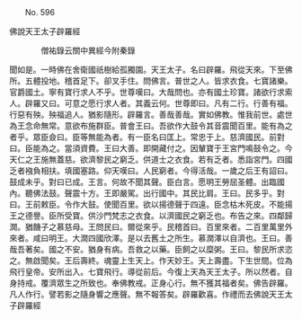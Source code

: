 ﻿　　No. 596

佛說天王太子辟羅經

　　　　僧祐錄云關中異經今附秦錄


聞如是。一時佛在舍衛國祇樹給孤獨園。天王太子。名曰辟羅。飛從天來。下至佛所。五體投地。稽首足下。卻叉手住。問佛言。普世之人。皆求衣食。七寶諸樂。官爵國土。寧有寶行求人不乎。世尊嘆曰。大哉問也。亦有國土珍寶。諸欲行求索人。辟羅又曰。可意之愿行求人者。其義云何。世尊即曰。凡有二行。行善有福。行惡有殃。殃福追人。猶影隨形。辟羅言。善哉善哉。實如佛教。惟我前世。處世為王念命無常。意欲布施群臣。普會王曰。吾欲作大鼓令其音震聞百里。能有為之者乎。眾臣僉曰。臣等無能為者。有一臣名曰匡上。常忠于上。慈濟國民。前對曰。臣能為之。當須資費。王曰大善。即開藏付之。因輦寶于王宮門鳴鼓令之。今天仁之王施無蓋慈。欲濟黎民之窮乏。供道士之衣食。若有乏者。悉詣宮門。四國乏者襁負相扶。填國塞路。仰天嘆曰。人民窮者。今得活哉。一歲之后王有詔曰。鼓成未乎。對曰已成。王言。何故不聞其聲。臣白言。愿明王勞屈圣體。出臨國內。聽佛法鼓。聲震十方。王即嚴駕。出行國中。其民比肩。王曰。民多乎。對曰。王前敕臣。令作大鼓。使聞百里。欲以揚德聲于四遠。臣念枯木死皮。不能揚王之德譽。臣所受寶。供沙門梵志之衣食。以濟國民之窮乏也。布告之來。四鄰歸潤。猶饑子之慕慈母。王問民曰。爾從來乎。民稽首曰。百里來者。二百里萬里外來者。咸曰明王。大潤四國欣澤。是以去舊土之所生。慕潤澤以自濟也。王曰。善哉吾著矣。國之不安。猶身有病。吾救之以藥。臣飼之以糜粥。王曰。黎民所求恣之。無啟聞矣。王后壽終。魂靈上生天上。作天妙王。天上壽盡。下生世間。位為飛行皇帝。安所出入。七寶飛行。導從前后。今復上天為天王太子。所以然者。自身持戒。覆濟眾生之所致也。奉佛教戒。正身心行。無不獲其福者矣。佛告辟羅。凡人作行。譬若影之隨身響之應聲。無不報答矣。辟羅歡喜。作禮而去佛說天王太子辟羅經
